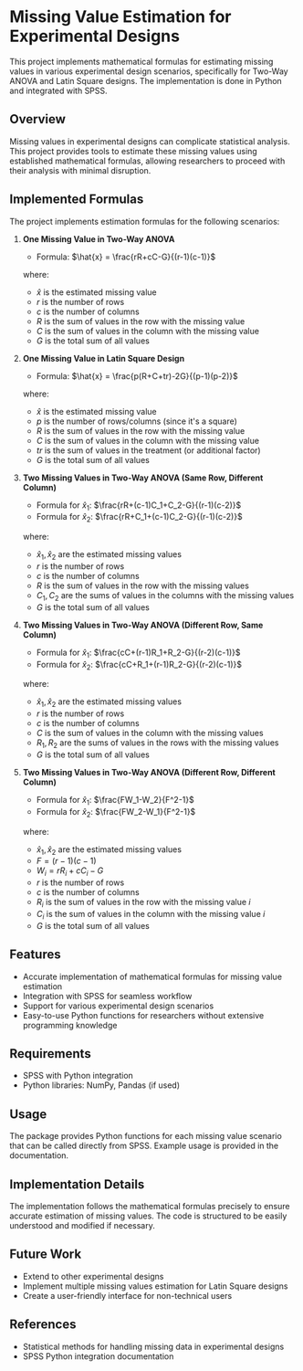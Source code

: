 # Missing Value Estimation for Experimental Designs

This project implements mathematical formulas for estimating missing values in various experimental design scenarios, specifically for Two-Way ANOVA and Latin Square designs. The implementation is done in Python and integrated with SPSS.

## Overview

Missing values in experimental designs can complicate statistical analysis. This project provides tools to estimate these missing values using established mathematical formulas, allowing researchers to proceed with their analysis with minimal disruption.

## Implemented Formulas

The project implements estimation formulas for the following scenarios:

1. **One Missing Value in Two-Way ANOVA**
   - Formula: $\hat{x} = \frac{rR+cC-G}{(r-1)(c-1)}$
   
   where:
   - $\hat{x}$ is the estimated missing value
   - $r$ is the number of rows
   - $c$ is the number of columns
   - $R$ is the sum of values in the row with the missing value
   - $C$ is the sum of values in the column with the missing value
   - $G$ is the total sum of all values

2. **One Missing Value in Latin Square Design**
   - Formula: $\hat{x} = \frac{p(R+C+tr)-2G}{(p-1)(p-2)}$
   
   where:
   - $\hat{x}$ is the estimated missing value
   - $p$ is the number of rows/columns (since it's a square)
   - $R$ is the sum of values in the row with the missing value
   - $C$ is the sum of values in the column with the missing value
   - $tr$ is the sum of values in the treatment (or additional factor)
   - $G$ is the total sum of all values

3. **Two Missing Values in Two-Way ANOVA (Same Row, Different Column)**
   - Formula for $\hat{x}_1$: $\frac{rR+(c-1)C_1+C_2-G}{(r-1)(c-2)}$
   - Formula for $\hat{x}_2$: $\frac{rR+C_1+(c-1)C_2-G}{(r-1)(c-2)}$
   
   where:
   - $\hat{x}_1, \hat{x}_2$ are the estimated missing values
   - $r$ is the number of rows
   - $c$ is the number of columns
   - $R$ is the sum of values in the row with the missing values
   - $C_1, C_2$ are the sums of values in the columns with the missing values
   - $G$ is the total sum of all values

4. **Two Missing Values in Two-Way ANOVA (Different Row, Same Column)**
   - Formula for $\hat{x}_1$: $\frac{cC+(r-1)R_1+R_2-G}{(r-2)(c-1)}$
   - Formula for $\hat{x}_2$: $\frac{cC+R_1+(r-1)R_2-G}{(r-2)(c-1)}$
   
   where:
   - $\hat{x}_1, \hat{x}_2$ are the estimated missing values
   - $r$ is the number of rows
   - $c$ is the number of columns
   - $C$ is the sum of values in the column with the missing values
   - $R_1, R_2$ are the sums of values in the rows with the missing values
   - $G$ is the total sum of all values

5. **Two Missing Values in Two-Way ANOVA (Different Row, Different Column)**
   - Formula for $\hat{x}_1$: $\frac{FW_1-W_2}{F^2-1}$
   - Formula for $\hat{x}_2$: $\frac{FW_2-W_1}{F^2-1}$
   
   where:
   - $\hat{x}_1, \hat{x}_2$ are the estimated missing values
   - $F = (r-1)(c-1)$
   - $W_i = rR_i+cC_i-G$
   - $r$ is the number of rows
   - $c$ is the number of columns
   - $R_i$ is the sum of values in the row with the missing value $i$
   - $C_i$ is the sum of values in the column with the missing value $i$
   - $G$ is the total sum of all values

## Features

- Accurate implementation of mathematical formulas for missing value estimation
- Integration with SPSS for seamless workflow
- Support for various experimental design scenarios
- Easy-to-use Python functions for researchers without extensive programming knowledge

## Requirements

- SPSS with Python integration
- Python libraries: NumPy, Pandas (if used)

## Usage

The package provides Python functions for each missing value scenario that can be called directly from SPSS. Example usage is provided in the documentation.

## Implementation Details

The implementation follows the mathematical formulas precisely to ensure accurate estimation of missing values. The code is structured to be easily understood and modified if necessary.

## Future Work

- Extend to other experimental designs
- Implement multiple missing values estimation for Latin Square designs
- Create a user-friendly interface for non-technical users

## References

- Statistical methods for handling missing data in experimental designs
- SPSS Python integration documentation